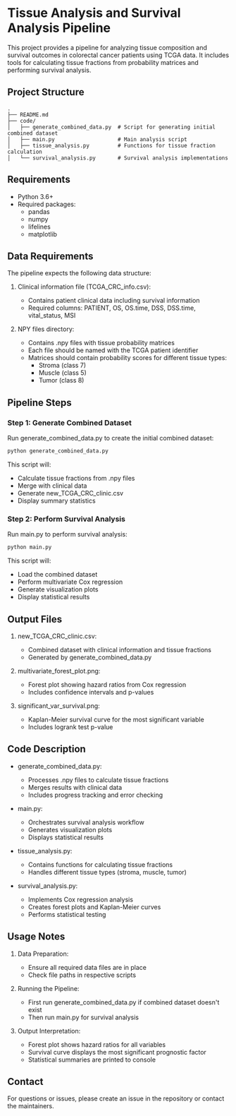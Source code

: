 # Tissue Analysis and Survival Analysis Pipeline

This project provides a pipeline for analyzing tissue composition and survival outcomes in colorectal cancer patients using TCGA data. It includes tools for calculating tissue fractions from probability matrices and performing survival analysis.

## Project Structure

```
.
├── README.md
├── code/
│   ├── generate_combined_data.py  # Script for generating initial combined dataset
│   ├── main.py                    # Main analysis script
│   ├── tissue_analysis.py         # Functions for tissue fraction calculation
│   └── survival_analysis.py       # Survival analysis implementations
```

## Requirements

- Python 3.6+
- Required packages:
  - pandas
  - numpy
  - lifelines
  - matplotlib

## Data Requirements

The pipeline expects the following data structure:

1. Clinical information file (TCGA_CRC_info.csv):
   - Contains patient clinical data including survival information
   - Required columns: PATIENT, OS, OS.time, DSS, DSS.time, vital_status, MSI

2. NPY files directory:
   - Contains .npy files with tissue probability matrices
   - Each file should be named with the TCGA patient identifier
   - Matrices should contain probability scores for different tissue types:
     - Stroma (class 7)
     - Muscle (class 5)
     - Tumor (class 8)

## Pipeline Steps

### Step 1: Generate Combined Dataset
Run generate_combined_data.py to create the initial combined dataset:
```bash
python generate_combined_data.py
```
This script will:
- Calculate tissue fractions from .npy files
- Merge with clinical data
- Generate new_TCGA_CRC_clinic.csv
- Display summary statistics

### Step 2: Perform Survival Analysis
Run main.py to perform survival analysis:
```bash
python main.py
```
This script will:
- Load the combined dataset
- Perform multivariate Cox regression
- Generate visualization plots
- Display statistical results

## Output Files

1. new_TCGA_CRC_clinic.csv:
   - Combined dataset with clinical information and tissue fractions
   - Generated by generate_combined_data.py

2. multivariate_forest_plot.png:
   - Forest plot showing hazard ratios from Cox regression
   - Includes confidence intervals and p-values

3. significant_var_survival.png:
   - Kaplan-Meier survival curve for the most significant variable
   - Includes logrank test p-value

## Code Description

- generate_combined_data.py:
  - Processes .npy files to calculate tissue fractions
  - Merges results with clinical data
  - Includes progress tracking and error checking

- main.py:
  - Orchestrates survival analysis workflow
  - Generates visualization plots
  - Displays statistical results

- tissue_analysis.py:
  - Contains functions for calculating tissue fractions
  - Handles different tissue types (stroma, muscle, tumor)

- survival_analysis.py:
  - Implements Cox regression analysis
  - Creates forest plots and Kaplan-Meier curves
  - Performs statistical testing

## Usage Notes

1. Data Preparation:
   - Ensure all required data files are in place
   - Check file paths in respective scripts

2. Running the Pipeline:
   - First run generate_combined_data.py if combined dataset doesn't exist
   - Then run main.py for survival analysis

3. Output Interpretation:
   - Forest plot shows hazard ratios for all variables
   - Survival curve displays the most significant prognostic factor
   - Statistical summaries are printed to console

## Contact

For questions or issues, please create an issue in the repository or contact the maintainers.